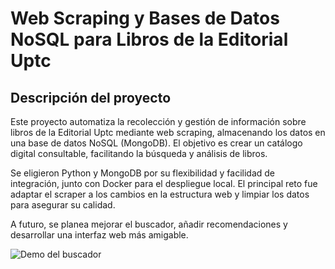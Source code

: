 # Web Scraping y Bases de Datos NoSQL para Libros de la Editorial Uptc

## Descripción del proyecto

Este proyecto automatiza la recolección y gestión de información sobre libros de la Editorial Uptc mediante web scraping, almacenando los datos en una base de datos NoSQL (MongoDB). El objetivo es crear un catálogo digital consultable, facilitando la búsqueda y análisis de libros.

Se eligieron Python y MongoDB por su flexibilidad y facilidad de integración, junto con Docker para el despliegue local. El principal reto fue adaptar el scraper a los cambios en la estructura web y limpiar los datos para asegurar su calidad.

A futuro, se planea mejorar el buscador, añadir recomendaciones y desarrollar una interfaz web más amigable.

![Demo del buscador](imagenes/demo.gif)